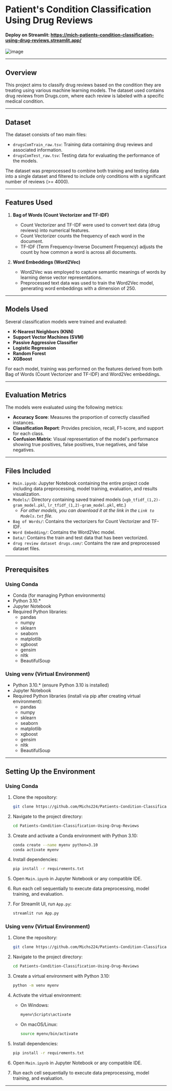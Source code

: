 # Patient's Condition Classification Using Drug Reviews
#### Deploy on Streamlit: https://mich-patients-condition-classification-using-drug-reviews.streamlit.app/
![image](https://github.com/Michs224/Patients-Condition-Classification-Using-Drug-Reviews/assets/128117104/1e01cb36-d59b-45d6-bacf-d5d6dbcd56f2)

---

## Overview

This project aims to classify drug reviews based on the condition they are treating using various machine learning models. The dataset used contains drug reviews from Drugs.com, where each review is labeled with a specific medical condition.

---

## Dataset

The dataset consists of two main files:
- `drugsComTrain_raw.tsv`: Training data containing drug reviews and associated information.
- `drugsComTest_raw.tsv`: Testing data for evaluating the performance of the models.

The dataset was preprocessed to combine both training and testing data into a single dataset and filtered to include only conditions with a significant number of reviews (>= 4000).

---

## Features Used

1. **Bag of Words (Count Vectorizer and TF-IDF)**
   - Count Vectorizer and TF-IDF were used to convert text data (drug reviews) into numerical features.
   - Count Vectorizer counts the frequency of each word in the document.
   - TF-IDF (Term Frequency-Inverse Document Frequency) adjusts the count by how common a word is across all documents.

2. **Word Embeddings (Word2Vec)**
   - Word2Vec was employed to capture semantic meanings of words by learning dense vector representations.
   - Preprocessed text data was used to train the Word2Vec model, generating word embeddings with a dimension of 250.

---

## Models Used

Several classification models were trained and evaluated:

- **K-Nearest Neighbors (KNN)**
- **Support Vector Machines (SVM)**
- **Passive Aggressive Classifier**
- **Logistic Regression**
- **Random Forest**
- **XGBoost**

For each model, training was performed on the features derived from both Bag of Words (Count Vectorizer and TF-IDF) and Word2Vec embeddings.

---

## Evaluation Metrics

The models were evaluated using the following metrics:
- **Accuracy Score**: Measures the proportion of correctly classified instances.
- **Classification Report**: Provides precision, recall, F1-score, and support for each class.
- **Confusion Matrix**: Visual representation of the model's performance showing true positives, false positives, true negatives, and false negatives.

---

## Files Included

- `Main.ipynb`: Jupyter Notebook containing the entire project code including data preprocessing, model training, evaluation, and results visualization.
- `Models/`: Directory containing saved trained models (`xgb_tfidf_(1,2)-gram_model.pkl`, `lr_tfidf_(1,2)-gram_model.pkl`, etc.)
  - _For other models, you can download it at the link in the `Link to Models.txt` file._
- `Bag of Words/`: Contains the vectorizers for Count Vectorizer and TF-IDF.
- `Word Embedding/`: Contains the Word2Vec model.
- `Data/`: Contains the train and test data that has been vectorized.
- `drug review dataset drugs.com/`: Contains the raw and preprocessed dataset files.

---

## Prerequisites

### Using Conda

- Conda (for managing Python environments)
- Python 3.10.*
- Jupyter Notebook
- Required Python libraries:
   - pandas
   - numpy
   - sklearn
   - seaborn
   - matplotlib
   - xgboost
   - gensim
   - nltk
   - BeautifulSoup

### Using venv (Virtual Environment)

- Python 3.10.* (ensure Python 3.10 is installed)
- Jupyter Notebook
- Required Python libraries (install via pip after creating virtual environment):
   - pandas
   - numpy
   - sklearn
   - seaborn
   - matplotlib
   - xgboost
   - gensim
   - nltk
   - BeautifulSoup

---

## Setting Up the Environment

### Using Conda

1. Clone the repository:
   ```bash
   git clone https://github.com/Michs224/Patients-Condition-Classification-Using-Drug-Reviews.git
   ```
2. Navigate to the project directory:
   ```bash
   cd Patients-Condition-Classification-Using-Drug-Reviews
   ```
3. Create and activate a Conda environment with Python 3.10:
   ```bash
   conda create --name myenv python=3.10
   conda activate myenv
   ```
4. Install dependencies:
   ```bash
   pip install -r requirements.txt
   ```
5. Open `Main.ipynb` in Jupyter Notebook or any compatible IDE.

6. Run each cell sequentially to execute data preprocessing, model training, and evaluation.

7. For Streamlit UI, run `App.py`:
   ```bash
   streamlit run App.py
   ```

### Using venv (Virtual Environment)

1. Clone the repository:
   ```bash
   git clone https://github.com/Michs224/Patients-Condition-Classification-Using-Drug-Reviews.git
   ```
2. Navigate to the project directory:
   ```bash
   cd Patients-Condition-Classification-Using-Drug-Reviews
   ```
3. Create a virtual environment with Python 3.10:
   ```bash
   python -m venv myenv
   ```
4. Activate the virtual environment:
   - On Windows:
     ```bash
     myenv\Scripts\activate
     ```
   - On macOS/Linux:
     ```bash
     source myenv/bin/activate
     ```
5. Install dependencies:
   ```bash
   pip install -r requirements.txt
   ```
6. Open `Main.ipynb` in Jupyter Notebook or any compatible IDE.

7. Run each cell sequentially to execute data preprocessing, model training, and evaluation.

---
